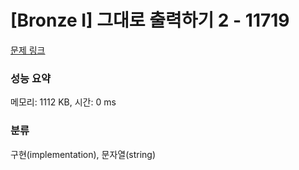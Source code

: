 # [Bronze I] 그대로 출력하기 2 - 11719 

[문제 링크](https://www.acmicpc.net/problem/11719) 

### 성능 요약

메모리: 1112 KB, 시간: 0 ms

### 분류

구현(implementation), 문자열(string)

